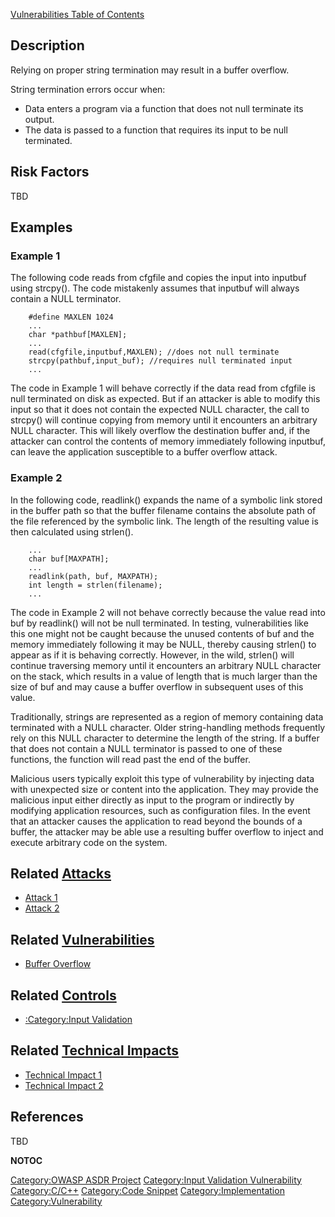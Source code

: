 [Vulnerabilities Table of Contents](ASDR_TOC_Vulnerabilities "wikilink")

## Description

Relying on proper string termination may result in a buffer overflow.

String termination errors occur when:

  - Data enters a program via a function that does not null terminate
    its output.
  - The data is passed to a function that requires its input to be null
    terminated.

## Risk Factors

TBD

## Examples

### Example 1

The following code reads from cfgfile and copies the input into inputbuf
using strcpy(). The code mistakenly assumes that inputbuf will always
contain a NULL terminator.

```
    #define MAXLEN 1024
    ...
    char *pathbuf[MAXLEN];
    ...
    read(cfgfile,inputbuf,MAXLEN); //does not null terminate
    strcpy(pathbuf,input_buf); //requires null terminated input
    ...
```

The code in Example 1 will behave correctly if the data read from
cfgfile is null terminated on disk as expected. But if an attacker is
able to modify this input so that it does not contain the expected NULL
character, the call to strcpy() will continue copying from memory until
it encounters an arbitrary NULL character. This will likely overflow the
destination buffer and, if the attacker can control the contents of
memory immediately following inputbuf, can leave the application
susceptible to a buffer overflow attack.

### Example 2

In the following code, readlink() expands the name of a symbolic link
stored in the buffer path so that the buffer filename contains the
absolute path of the file referenced by the symbolic link. The length of
the resulting value is then calculated using strlen().

```
    ...
    char buf[MAXPATH];
    ...
    readlink(path, buf, MAXPATH);
    int length = strlen(filename);
    ...
```

The code in Example 2 will not behave correctly because the value read
into buf by readlink() will not be null terminated. In testing,
vulnerabilities like this one might not be caught because the unused
contents of buf and the memory immediately following it may be NULL,
thereby causing strlen() to appear as if it is behaving correctly.
However, in the wild, strlen() will continue traversing memory until it
encounters an arbitrary NULL character on the stack, which results in a
value of length that is much larger than the size of buf and may cause a
buffer overflow in subsequent uses of this value.

Traditionally, strings are represented as a region of memory containing
data terminated with a NULL character. Older string-handling methods
frequently rely on this NULL character to determine the length of the
string. If a buffer that does not contain a NULL terminator is passed to
one of these functions, the function will read past the end of the
buffer.

Malicious users typically exploit this type of vulnerability by
injecting data with unexpected size or content into the application.
They may provide the malicious input either directly as input to the
program or indirectly by modifying application resources, such as
configuration files. In the event that an attacker causes the
application to read beyond the bounds of a buffer, the attacker may be
able use a resulting buffer overflow to inject and execute arbitrary
code on the system.

## Related [Attacks](Attacks "wikilink")

  - [Attack 1](Attack_1 "wikilink")
  - [Attack 2](Attack_2 "wikilink")

## Related [Vulnerabilities](Vulnerabilities "wikilink")

  - [Buffer Overflow](Buffer_Overflow "wikilink")

## Related [Controls](Controls "wikilink")

  - [:Category:Input Validation](:Category:Input_Validation "wikilink")

## Related [Technical Impacts](Technical_Impacts "wikilink")

  - [Technical Impact 1](Technical_Impact_1 "wikilink")
  - [Technical Impact 2](Technical_Impact_2 "wikilink")

## References

TBD

__NOTOC__

[Category:OWASP ASDR Project](Category:OWASP_ASDR_Project "wikilink")
[Category:Input Validation
Vulnerability](Category:Input_Validation_Vulnerability "wikilink")
[Category:C/C++](Category:C/C++ "wikilink") [Category:Code
Snippet](Category:Code_Snippet "wikilink")
[Category:Implementation](Category:Implementation "wikilink")
[Category:Vulnerability](Category:Vulnerability "wikilink")